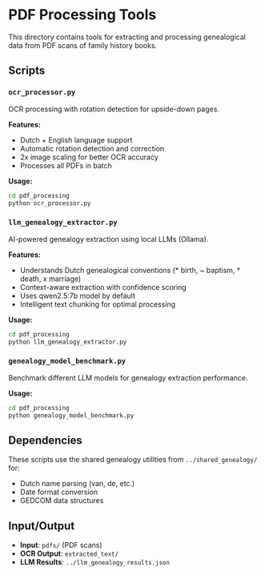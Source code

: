 # PDF Processing Tools

This directory contains tools for extracting and processing genealogical data from PDF scans of family history books.

## Scripts

### `ocr_processor.py`
OCR processing with rotation detection for upside-down pages.

**Features:**
- Dutch + English language support
- Automatic rotation detection and correction
- 2x image scaling for better OCR accuracy
- Processes all PDFs in batch

**Usage:**
```bash
cd pdf_processing
python ocr_processor.py
```

### `llm_genealogy_extractor.py`
AI-powered genealogy extraction using local LLMs (Ollama).

**Features:**
- Understands Dutch genealogical conventions (* birth, ~ baptism, † death, x marriage)
- Context-aware extraction with confidence scoring
- Uses qwen2.5:7b model by default
- Intelligent text chunking for optimal processing

**Usage:**
```bash
cd pdf_processing
python llm_genealogy_extractor.py
```

### `genealogy_model_benchmark.py`
Benchmark different LLM models for genealogy extraction performance.

**Usage:**
```bash
cd pdf_processing
python genealogy_model_benchmark.py
```

## Dependencies

These scripts use the shared genealogy utilities from `../shared_genealogy/` for:
- Dutch name parsing (van, de, etc.)
- Date format conversion
- GEDCOM data structures

## Input/Output

- **Input**: `pdfs/` (PDF scans)
- **OCR Output**: `extracted_text/`
- **LLM Results**: `../llm_genealogy_results.json`